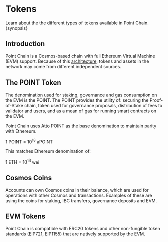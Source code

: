 <!--
order: 2
-->

# Tokens

Learn about the the different types of tokens available in Point Chain. {synopsis}

## Introduction

Point Chain is a Cosmos-based chain with full Ethereum Virtual Machine (EVM) support. Because of this [architecture](./../technical_concepts/architecture.md), tokens and assets in the network may come from different independent sources.

## The POINT Token

The denomination used for staking, governance and gas consumption on the EVM is the POINT. The POINT provides the utility of: securing the Proof-of-Stake chain, token used for governance proposals, distribution of fees to validator and users, and as a mean of gas for running smart contracts on the EVM.

Point Chain uses [Atto](https://en.wikipedia.org/wiki/Atto-) POINT as the base denomination to maintain parity with Ethereum.

1 POINT = 10<sup>18</sup> aPOINT

This matches Ethereum denomination of:

1 ETH = 10<sup>18</sup> wei

## Cosmos Coins

Accounts can own Cosmos coins in their balance, which are used for operations with other Cosmos and transactions. Examples of these are using the coins for staking, IBC transfers, governance deposits and EVM.

## EVM Tokens

Point Chain is compatible with ERC20 tokens and other non-fungible token standards (EIP721, EIP1155)
that are natively supported by the EVM.

